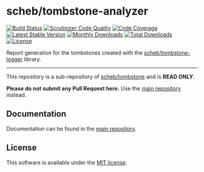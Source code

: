 scheb/tombstone-analyzer
========================

[![Build Status](https://github.com/scheb/tombstone/workflows/CI/badge.svg?branch=1.x)](https://github.com/scheb/tombstone/actions?query=workflow%3ACI+branch%3A1.x)
[![Scrutinizer Code Quality](https://scrutinizer-ci.com/g/scheb/tombstone/badges/quality-score.png?b=1.x)](https://scrutinizer-ci.com/g/scheb/tombstone/?branch=1.x)
[![Code Coverage](https://scrutinizer-ci.com/g/scheb/tombstone/badges/coverage.png?b=1.x)](https://scrutinizer-ci.com/g/scheb/tombstone/?branch=1.x)
[![Latest Stable Version](https://img.shields.io/packagist/v/scheb/tombstone-analyzer)](https://packagist.org/packages/scheb/tombstone-analyzer)
[![Monthly Downloads](https://img.shields.io/packagist/dm/scheb/tombstone-analyzer)](https://packagist.org/packages/scheb/tombstone-analyzer/stats)
[![Total Downloads](https://img.shields.io/packagist/dt/scheb/tombstone-analyzer)](https://packagist.org/packages/scheb/tombstone-analyzer/stats)
[![License](https://poser.pugx.org/scheb/tombstone-analyzer/license.svg)](https://packagist.org/packages/scheb/tombstone-analyzer)

Report generation for the tombstones created with the
[scheb/tombstone-logger](https://github.com/scheb/tombstone-logger) library.

---

This repository is a sub-repository of [scheb/tombstone](https://github.com/scheb/tombstone) and is **READ ONLY**.

**Please do not submit any Pull Request here.** Use the [main repository](https://github.com/scheb/tombstone) instead.

Documentation
-------------
Documentation can be found in the [main repository](https://github.com/scheb/tombstone/blob/1.x/doc/index.md).

License
-------
This software is available under the [MIT license](LICENSE).
